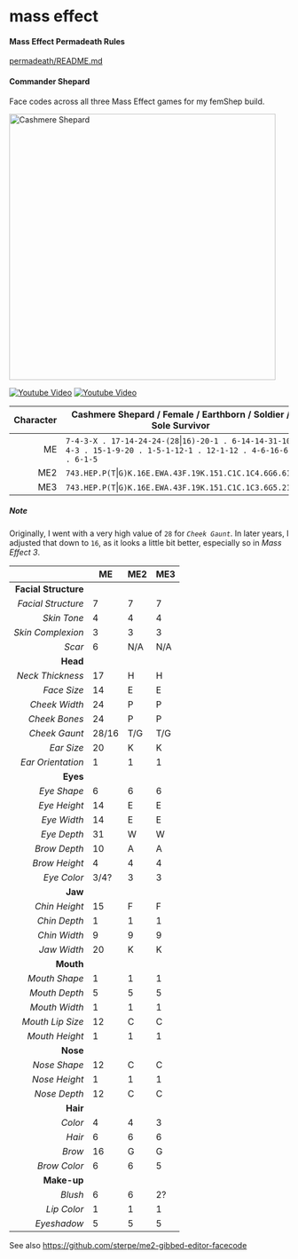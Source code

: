 # mass effect

#### Mass Effect Permadeath Rules
[permadeath/README.md](./permadeath/README.md)

#### Commander Shepard

Face codes across all three Mass Effect games for my femShep build.

<img alt="Cashmere Shepard" src="https://raw.githubusercontent.com/sterpe/me2-gibbed-editor-facecode/master/images/2008-11-26_154041.jpg" width="480px"/>

[![Youtube Video](https://img.youtube.com/vi/uDySNwoPIOc/1.jpg)](https://www.youtube.com/watch?v=uDySNwoPIOc)
[![Youtube Video](https://img.youtube.com/vi/2vv09cBdUEI/1.jpg)](https://www.youtube.com/watch?v=2vv09cBdUEI)

Character | Cashmere Shepard / Female / Earthborn / Soldier / Sole Survivor 
---:| ---
ME  | `7-4-3-X . 17-14-24-24-(28`&#124;`16)-20-1 . 6-14-14-31-10-4-3 . 15-1-9-20 . 1-5-1-12-1 . 12-1-12 . 4-6-16-6 . 6-1-5`
ME2 | `743.HEP.P(T`&#124;`G)K.16E.EWA.43F.19K.151.C1C.1C4.6G6.615`
ME3 | `743.HEP.P(T`&#124;`G)K.16E.EWA.43F.19K.151.C1C.1C3.6G5.215`

##### Note
Originally, I went with a very high value of `28` for _`Cheek Gaunt`_.
In later years, I adjusted that down to `16`, as it looks a little bit better,
especially so in _Mass Effect 3_.


|| ME | ME2 | ME3 
 ---: | --- | --- | --- 
**Facial Structure** | | | 
_Facial Structure_ | 7 | 7 | 7
_Skin Tone_ | 4 | 4 | 4
_Skin Complexion_ | 3 | 3 | 3
_Scar_ | 6 | N/A | N/A 
**Head** | | |
*Neck Thickness* | 17 | H | H
*Face Size* | 14 | E | E
*Cheek Width* | 24 | P | P
*Cheek Bones* | 24 | P | P
*Cheek Gaunt* | 28/16 | T/G | T/G
*Ear Size* | 20 | K | K 
*Ear Orientation* | 1 | 1 | 1
**Eyes** | | |
*Eye Shape* | 6 | 6 | 6
*Eye Height* | 14 | E | E
*Eye Width* | 14 | E | E
*Eye Depth* | 31 | W | W
*Brow Depth* | 10 | A | A
*Brow Height* | 4 | 4 | 4
*Eye Color* | 3/4? | 3 | 3
**Jaw** | | |
*Chin Height* | 15 | F | F
*Chin Depth* | 1 | 1 | 1
*Chin Width* | 9 | 9 | 9
*Jaw Width* | 20 | K | K
**Mouth** | | |
*Mouth Shape* | 1 | 1 | 1
*Mouth Depth* | 5 | 5 | 5
*Mouth Width* | 1 | 1 | 1
*Mouth Lip Size* | 12 | C | C
*Mouth Height* | 1 | 1 | 1
**Nose** | | |
*Nose Shape* | 12 | C | C
*Nose Height* | 1 | 1 | 1
*Nose Depth* | 12 | C | C
**Hair** | | |
*Color* | 4 | 4 | 3
*Hair* | 6 | 6 | 6
*Brow* | 16 | G | G
*Brow Color* | 6 | 6 | 5
**Make-up** | | | 
*Blush* | 6 | 6 | 2?
*Lip Color* | 1 | 1 | 1 
*Eyeshadow* | 5 | 5 | 5

See also https://github.com/sterpe/me2-gibbed-editor-facecode
